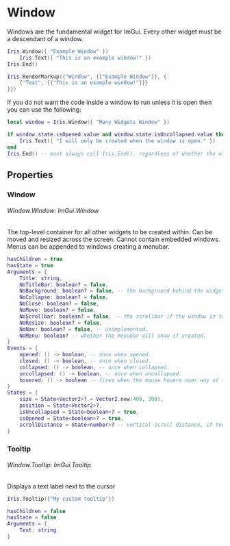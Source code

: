 # Window
Windows are the fundamental widget for ImGui. Every other widget must be a descendant of a window.

```lua
Iris.Window({ "Example Window" })
    Iris.Text({ "This is an example window!" })
Iris.End()
```
```lua
Iris.RenderMarkup({"Window", {{"Example Window"}}, {
    {"Text", {{"This is an example window!"}}}
}})
```

If you do not want the code inside a window to run unless it is open then you can use the following:
```lua
local window = Iris.Window({ "Many Widgets Window" })

if window.state.isOpened.value and window.state.isUncollapsed.value then
    Iris.Text({ "I will only be created when the window is open." })
end
Iris.End() -- must always call Iris.End(), regardless of whether the window is open or not.
```

## Properties

### Window
###### Window.Window: ImGui.Window
The top-level container for all other widgets to be created within. Can be moved and resized across the screen. Cannot contain embedded windows. Menus can be appended to windows creating a menubar. 
```lua
hasChildren = true
hasState = true
Arguments = {
    Title: string,
    NoTitleBar: boolean? = false,
    NoBackground: boolean? = false, -- the background behind the widget container.
    NoCollapse: boolean? = false,
    NoClose: boolean? = false,
    NoMove: boolean? = false,
    NoScrollbar: boolean? = false, -- the scrollbar if the window is too short for all widgets.
    NoResize: boolean? = false,
    NoNav: boolean? = false, -- unimplemented.
    NoMenu: boolean? -- whether the menubar will show if created.
}
Events = {
    opened: () -> boolean, -- once when opened.
    closed: () -> boolean, -- once when closed.
    collapsed: () -> boolean, -- once when collapsed.
    uncollapsed: () -> boolean, -- once when uncollapsed.
    hovered: () -> boolean -- fires when the mouse hovers over any of the window.
}
States = {
    size = State<Vector2>? = Vector2.new(400, 300),
    position = State<Vector2>?,
    isUncollapsed = State<boolean>? = true,
    isOpened = State<boolean>? = true,
    scrollDistance = State<number>? -- vertical scroll distance, if too short.
}
```

### Tooltip
###### Window.Tooltip: ImGui.Tooltip
Displays a text label next to the cursor
```lua
Iris.Tooltip({"My custom tooltip"})
```
```lua
hasChildren = false
hasState = false
Arguments = {
    Text: string
}
```